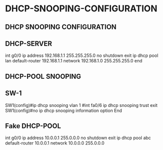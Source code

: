 # DHCP-SNOOPING-CONFIGURATION
DHCP SNOOPING CONFIGURATION
----------------------------
DHCP-SERVER
------------
int g0/0
ip address 192.168.1.1 255.255.255.0
no shutdown 
exit
ip dhcp pool lan
default-router 192.168.1.1
network 192.168.1.0 255.255.255.0
end

DHCP-POOL SNOOPING
------------------
SW-1
-----
SW1(config)#ip dhcp snooping vlan 1
#int fa0/6
ip dhcp snooping trust
exit
SW1(config)#no ip dhcp snooping information option 
End 	

Fake DHCP-POOL
-------------
int g0/0
ip address 10.0.0.1 255.0.0.0
no shutdown 
exit
ip dhcp pool abc
default-router 10.0.0.1
network 10.0.0.0 255.0.0.0
